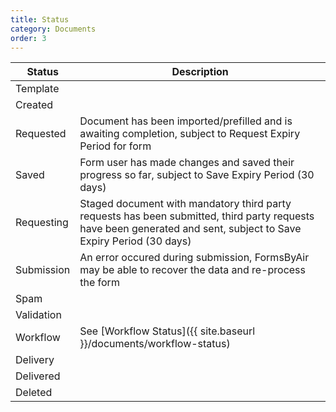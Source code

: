 ```yaml
---
title: Status
category: Documents
order: 3
---
```


|Status|Description|
|---|---|
|Template||
|Created||
|Requested|Document has been imported/prefilled and is awaiting completion, subject to Request Expiry Period for form|
|Saved|Form user has made changes and saved their progress so far, subject to Save Expiry Period (30 days)|
|Requesting|Staged document with mandatory third party requests has been submitted, third party requests have been generated and sent, subject to Save Expiry Period (30 days)|
|Submission|An error occured during submission, FormsByAir may be able to recover the data and re-process the form|
|Spam||
|Validation||
|Workflow|See [Workflow Status]({{ site.baseurl }}/documents/workflow-status)|
|Delivery||
|Delivered||
|Deleted||